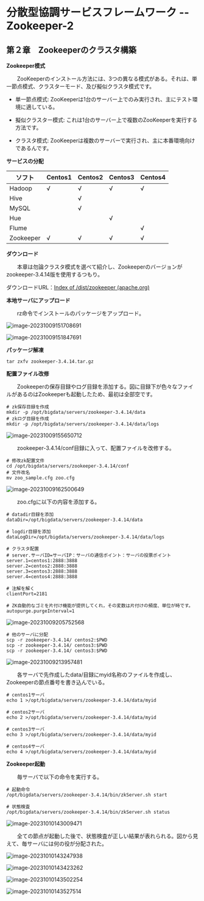 # 分散型協調サービスフレームワーク -- Zookeeper-2

## 第２章　Zookeeperのクラスタ構築

**Zookeeper模式**

　　ZooKeeperのインストール方法には、3つの異なる模式がある。それは、単一節点模式、クラスターモード、及び擬似クラスタ模式です。

- 単一節点模式: ZooKeeperは1台のサーバー上でのみ実行され、主にテスト環境に適している。

- 擬似クラスター模式: これは1台のサーバー上で複数のZooKeeperを実行する方法です。
- クラスタ模式: ZooKeeperは複数のサーバーで実行され、主に本番環境向けであるんです。

**サービスの分配**

| ソフト    | Centos1 | Centos2 | Centos3 | Centos4 |
| --------- | ------- | ------- | ------- | ------- |
| Hadoop    | √       | √       | √       | √       |
| Hive      |         | √       |         |         |
| MySQL     |         | √       |         |         |
| Hue       |         |         | √       |         |
| Flume     |         |         |         | √       |
| Zookeeper | √       | √       | √       | √       |

**ダウンロード**

　　本章は勿論クラスタ模式を選べて紹介し、Zookeeperのバージョンがzookeeper-3.4.14版を使用するつもり。

ダウンロードURL：[Index of /dist/zookeeper (apache.org)](http://archive.apache.org/dist/zookeeper/)

**本地サーバにアップロード**

　　rz命令でインストールのパッケージをアップロード。

![image-20231009151708691](C:\Users\Izaya\AppData\Roaming\Typora\typora-user-images\image-20231009151708691.png)

![image-20231009151847691](C:\Users\Izaya\AppData\Roaming\Typora\typora-user-images\image-20231009151847691.png)

**パッケージ解凍**

```
tar zxfv zookeeper-3.4.14.tar.gz
```

**配置ファイル改修**

　　Zookeeperの保存目録やログ目録を添加する。図に目録下が色々なファイルがあるのはZookeeperも起動したため、最初は全部空です。

```
# zk保存目録を作成
mkdir -p /opt/bigdata/servers/zookeeper-3.4.14/data
# zkログ目録を作成
mkdir -p /opt/bigdata/servers/zookeeper-3.4.14/data/logs
```

![image-20231009155650712](C:\Users\Izaya\AppData\Roaming\Typora\typora-user-images\image-20231009155650712.png)

　　zookeeper-3.4.14/conf目録に入って、配置ファイルを改修する。

```
# 修改zk配置文件
cd /opt/bigdata/servers/zookeeper-3.4.14/conf
# 文件改名
mv zoo_sample.cfg zoo.cfg
```

![image-20231009162500649](C:\Users\Izaya\AppData\Roaming\Typora\typora-user-images\image-20231009162500649.png)

　　zoo.cfgに以下の内容を添加する。

```
# datadir目録を添加
dataDir=/opt/bigdata/servers/zookeeper-3.4.14/data

# logdir目録を添加
dataLogDir=/opt/bigdata/servers/zookeeper-3.4.14/data/logs

# クラスタ配置
# server.サーバID=サーバIP：サーバの通信ポイント：サーバの投票ポイント
server.1=centos1:2888:3888
server.2=centos2:2888:3888
server.3=centos3:2888:3888
server.4=centos4:2888:3888

# 注解を解く
clientPort=2181

# ZK自動的なゴミを片付け機能が提供してくれ，その変数は片付けの頻度、単位が時です。
autopurge.purgeInterval=1
```

![image-20231009205752568](C:\Users\Izaya\AppData\Roaming\Typora\typora-user-images\image-20231009205752568.png)

```
# 他のサーバに分配
scp -r zookeeper-3.4.14/ centos2:$PWD
scp -r zookeeper-3.4.14/ centos3:$PWD
scp -r zookeeper-3.4.14/ centos3:$PWD
```

![image-20231009213957481](C:\Users\Izaya\AppData\Roaming\Typora\typora-user-images\image-20231009213957481.png)

　　各サーバで先作成したdata/目録にmyid名称のファイルを作成し、Zookeeperの節点番号を書き込んでいる。

```
# centos1サーバ
echo 1 >/opt/bigdata/servers/zookeeper-3.4.14/data/myid

# centos2サーバ
echo 2 >/opt/bigdata/servers/zookeeper-3.4.14/data/myid

# centos3サーバ
echo 3 >/opt/bigdata/servers/zookeeper-3.4.14/data/myid

# centos4サーバ
echo 4 >/opt/bigdata/servers/zookeeper-3.4.14/data/myid
```

**Zookeeper起動**

　　毎サーバで以下の命令を実行する。

```
# 起動命令
/opt/bigdata/servers/zookeeper-3.4.14/bin/zkServer.sh start

# 状態検査
/opt/bigdata/servers/zookeeper-3.4.14/bin/zkServer.sh status
```

![image-20231010143009471](C:\Users\Izaya\AppData\Roaming\Typora\typora-user-images\image-20231010143009471.png)

　　全ての節点が起動した後で、状態検査が正しい結果が表れられる。図から見えて、毎サーバには何の役が分配された。

![image-20231010143247938](C:\Users\Izaya\AppData\Roaming\Typora\typora-user-images\image-20231010143247938.png)

![image-20231010143423262](C:\Users\Izaya\AppData\Roaming\Typora\typora-user-images\image-20231010143423262.png)

![image-20231010143502254](C:\Users\Izaya\AppData\Roaming\Typora\typora-user-images\image-20231010143502254.png)

![image-20231010143527514](C:\Users\Izaya\AppData\Roaming\Typora\typora-user-images\image-20231010143527514.png)
